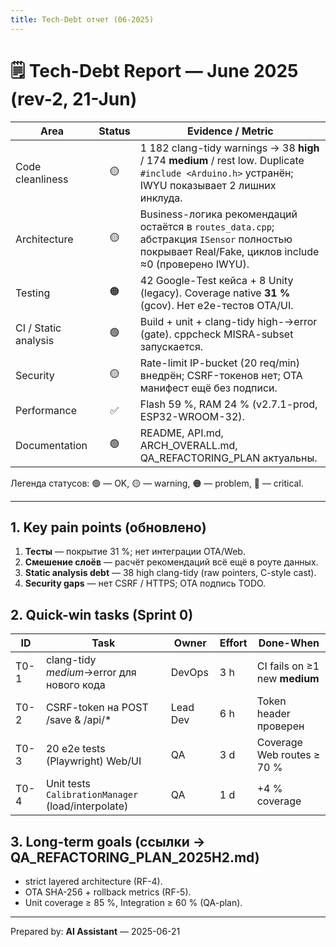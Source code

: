 ```yaml
---
title: Tech-Debt отчет (06-2025)
---
```


# 🗒️ Tech-Debt Report — June 2025 (rev-2, 21-Jun)

| Area | Status | Evidence / Metric |
|------|:------:|-------------------|
| Code cleanliness | 🟡 | 1 182 clang-tidy warnings → 38 **high** / 174 **medium** / rest low.  Duplicate `#include <Arduino.h>` устранён; IWYU показывает 2 лишних инклуда. |
| Architecture | 🟡 | Business-логика рекомендаций остаётся в `routes_data.cpp`; абстракция `ISensor` полностью покрывает Real/Fake, циклов include ≈0 (проверено IWYU). |
| Testing | 🟠 | 42 Google-Test кейса + 8 Unity (legacy). Coverage native **31 %** (gcov). Нет e2e-тестов OTA/UI. |
| CI / Static analysis | 🟢 | Build + unit + clang-tidy high-→error (gate). cppcheck MISRA-subset запускается. |
| Security | 🟡 | Rate-limit IP-bucket (20 req/min) внедрён; CSRF-токенов нет; OTA манифест ещё без подписи. |
| Performance | ✅ | Flash 59 %, RAM 24 % (v2.7.1-prod, ESP32-WROOM-32). |
| Documentation | 🟢 | README, API.md, ARCH_OVERALL.md, QA_REFACTORING_PLAN актуальны. |

Легенда статусов: 🟢 — OK, 🟡 — warning, 🟠 — problem, 🔴 — critical.

---
## 1. Key pain points (обновлено)
1. **Тесты** — покрытие 31 %; нет интеграции OTA/Web.
2. **Смешение слоёв** — расчёт рекомендаций всё ещё в роуте данных.
3. **Static analysis debt** — 38 high clang-tidy (raw pointers, C-style cast).
4. **Security gaps** — нет CSRF / HTTPS; OTA подпись TODO.

## 2. Quick-win tasks (Sprint 0)
| ID | Task | Owner | Effort | Done-When |
|----|------|-------|--------|-----------|
| T0-1 | clang-tidy *medium*→error для нового кода | DevOps | 3 h | CI fails on ≥1 new **medium** |
| T0-2 | CSRF-token на POST /save & /api/* | Lead Dev | 6 h | Token header проверен |
| T0-3 | 20 e2e tests (Playwright) Web/UI | QA | 3 d | Coverage Web routes ≥ 70 % |
| T0-4 | Unit tests `CalibrationManager` (load/interpolate) | QA | 1 d | +4 % coverage |

## 3. Long-term goals (ссылки → QA_REFACTORING_PLAN_2025H2.md)
* strict layered architecture (RF-4).
* OTA SHA-256 + rollback metrics (RF-5).
* Unit coverage ≥ 85 %, Integration ≥ 60 % (QA-plan).

---
Prepared by: **AI Assistant** — 2025-06-21 